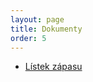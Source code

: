 ```yaml
---
layout: page
title: Dokumenty
order: 5
---
```


* [Lístek zápasu](https://docs.google.com/document/d/1NWDK0uSCFDCTYmMwbi4YQwh_KIHw0oTM-dR2yxj7Vkc/edit?usp=sharing)
